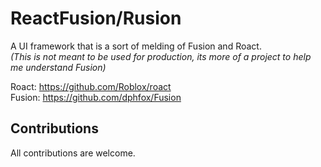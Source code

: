 # ReactFusion/Rusion
A UI framework that is a sort of melding of Fusion and Roact. <br/>
*(This is not meant to be used for production, its more of a project to help me understand Fusion)*

Roact: https://github.com/Roblox/roact <br/>
Fusion: https://github.com/dphfox/Fusion <br/>

## Contributions
All contributions are welcome.
